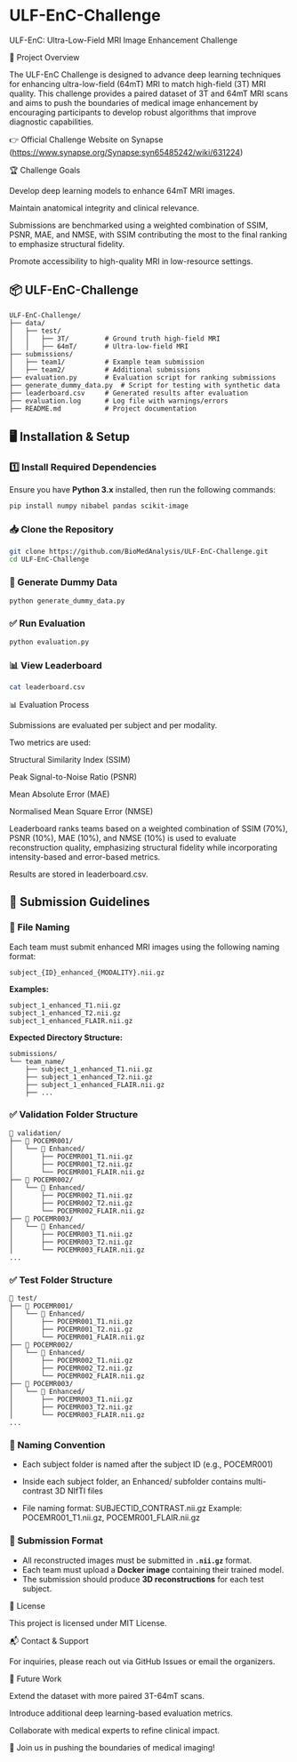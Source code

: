 # ULF-EnC-Challenge
ULF-EnC: Ultra-Low-Field MRI Image Enhancement Challenge

📌 Project Overview

The ULF-EnC Challenge is designed to advance deep learning techniques for enhancing ultra-low-field (64mT) MRI to match high-field (3T) MRI quality. This challenge provides a paired dataset of 3T and 64mT MRI scans and aims to push the boundaries of medical image enhancement by encouraging participants to develop robust algorithms that improve diagnostic capabilities.

👉 Official Challenge Website on Synapse (https://www.synapse.org/Synapse:syn65485242/wiki/631224)

🏆 Challenge Goals

Develop deep learning models to enhance 64mT MRI images.

Maintain anatomical integrity and clinical relevance.

Submissions are benchmarked using a weighted combination of SSIM, PSNR, MAE, and NMSE, with SSIM contributing the most to the final ranking to emphasize structural fidelity.

Promote accessibility to high-quality MRI in low-resource settings.

## 📦 ULF-EnC-Challenge

```
ULF-EnC-Challenge/
├── data/
│   ├── test/
│   │   ├── 3T/         # Ground truth high-field MRI
│   │   ├── 64mT/       # Ultra-low-field MRI
├── submissions/
│   ├── team1/          # Example team submission
│   ├── team2/          # Additional submissions
├── evaluation.py       # Evaluation script for ranking submissions
├── generate_dummy_data.py  # Script for testing with synthetic data
├── leaderboard.csv     # Generated results after evaluation
├── evaluation.log      # Log file with warnings/errors
├── README.md           # Project documentation
```

## 🖥️ Installation & Setup

### 1️⃣ Install Required Dependencies

Ensure you have **Python 3.x** installed, then run the following commands:

```bash
pip install numpy nibabel pandas scikit-image
```

### 📥 Clone the Repository

```bash
git clone https://github.com/BioMedAnalysis/ULF-EnC-Challenge.git
cd ULF-EnC-Challenge
```

### 🧪 Generate Dummy Data

```bash
python generate_dummy_data.py
```

### ✅ Run Evaluation

```bash
python evaluation.py
```

### 📊 View Leaderboard

```bash
cat leaderboard.csv
```

📊 Evaluation Process

Submissions are evaluated per subject and per modality.

Two metrics are used:

Structural Similarity Index (SSIM)

Peak Signal-to-Noise Ratio (PSNR)

Mean Absolute Error (MAE)

Normalised Mean Square Error (NMSE)

Leaderboard ranks teams based on a weighted combination of SSIM (70%), PSNR (10%), MAE (10%), and NMSE (10%) is used to evaluate reconstruction quality, emphasizing structural fidelity while incorporating intensity-based and error-based metrics.

Results are stored in leaderboard.csv.

## 🚀 Submission Guidelines

### 🔹 File Naming

Each team must submit enhanced MRI images using the following naming format:

```
subject_{ID}_enhanced_{MODALITY}.nii.gz
```

**Examples:**

```
subject_1_enhanced_T1.nii.gz  
subject_1_enhanced_T2.nii.gz  
subject_1_enhanced_FLAIR.nii.gz  
```

**Expected Directory Structure:**

```
submissions/
└── team_name/
    ├── subject_1_enhanced_T1.nii.gz
    ├── subject_1_enhanced_T2.nii.gz
    ├── subject_1_enhanced_FLAIR.nii.gz
    ├── ...
```
### ✅ Validation Folder Structure

```
📁 validation/
├── 📁 POCEMR001/
│   └── 📁 Enhanced/
│       ├── POCEMR001_T1.nii.gz
│       ├── POCEMR001_T2.nii.gz
│       └── POCEMR001_FLAIR.nii.gz
├── 📁 POCEMR002/
│   └── 📁 Enhanced/
│       ├── POCEMR002_T1.nii.gz
│       ├── POCEMR002_T2.nii.gz
│       └── POCEMR002_FLAIR.nii.gz
├── 📁 POCEMR003/
│   └── 📁 Enhanced/
│       ├── POCEMR003_T1.nii.gz
│       ├── POCEMR003_T2.nii.gz
│       └── POCEMR003_FLAIR.nii.gz
...
```
### ✅ Test Folder Structure

```
📁 test/
├── 📁 POCEMR001/
│   └── 📁 Enhanced/
│       ├── POCEMR001_T1.nii.gz
│       ├── POCEMR001_T2.nii.gz
│       └── POCEMR001_FLAIR.nii.gz
├── 📁 POCEMR002/
│   └── 📁 Enhanced/
│       ├── POCEMR002_T1.nii.gz
│       ├── POCEMR002_T2.nii.gz
│       └── POCEMR002_FLAIR.nii.gz
├── 📁 POCEMR003/
│   └── 📁 Enhanced/
│       ├── POCEMR003_T1.nii.gz
│       ├── POCEMR003_T2.nii.gz
│       └── POCEMR003_FLAIR.nii.gz
...
```
### 🔹 Naming Convention
- Each subject folder is named after the subject ID (e.g., POCEMR001)

- Inside each subject folder, an Enhanced/ subfolder contains multi-contrast 3D NIfTI files

- File naming format:
SUBJECTID_CONTRAST.nii.gz
Example: POCEMR001_T1.nii.gz, POCEMR001_FLAIR.nii.gz

### 🔹 Submission Format

- All reconstructed images must be submitted in **`.nii.gz`** format.
- Each team must upload a **Docker image** containing their trained model.
- The submission should produce **3D reconstructions** for each test subject.


📜 License

This project is licensed under MIT License.

📬 Contact & Support

For inquiries, please reach out via GitHub Issues or email the organizers.

🎯 Future Work

Extend the dataset with more paired 3T-64mT scans.

Introduce additional deep learning-based evaluation metrics.

Collaborate with medical experts to refine clinical impact.

🚀 Join us in pushing the boundaries of medical imaging!

